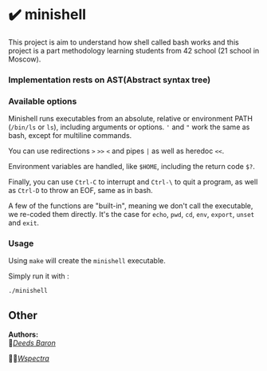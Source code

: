 # :heavy_check_mark: minishell
This project is aim to understand how shell called bash works and this project is a part methodology learning students from 42 school (21 school in Moscow).  

### Implementation rests on AST(Abstract syntax tree)

### Available options

Minishell runs executables from an absolute, relative or environment PATH (``/bin/ls`` or ``ls``), including arguments or options. ``'`` and ``"`` work the same as bash, except for multiline commands.

You can use redirections ``>`` ``>>`` ``<`` and pipes ``|`` as well as heredoc ``<<``.

Environment variables are handled, like ``$HOME``, including the return code ``$?``.

Finally, you can use ``Ctrl-C`` to interrupt and ``Ctrl-\`` to quit a program, as well as ``Ctrl-D`` to throw an EOF, same as in bash.

A few of the functions are "built-in", meaning we don't call the executable, we re-coded them directly. It's the case for ``echo``, ``pwd``, ``cd``, ``env``, ``export``, ``unset`` and ``exit``.

### Usage

Using ``make`` will create the ``minishell`` executable.

Simply run it with :

```
./minishell
```
## Other
**Authors:**  
:vampire:*[Deeds Baron](https://github.com/DeedsBaron)*

:vampire_woman:*[Wspectra](https://github.com/wspectra)*
